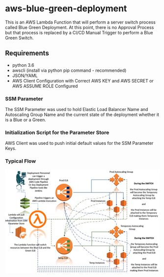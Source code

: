 # aws-blue-green-deployment

This is an AWS Lambda Function that will perform a server switch process called Blue Green Deployment. At this point, there is no Approval Process but that process is replaced by a CI/CD Manual Trigger to perform a Blue Green Switch.

## Requirements
- python 3.6
- awscli (install via python pip command - recommended)
- JSON/YAML
- AWS Client Configuration with Correct AWS KEY and AWS SECRET or AWS ASSUME ROLE Configured

### SSM Parameter

The SSM Parameter was used to hold Elastic Load Balancer Name and Autoscaling Group Name and the current state of the deployment whether it is a Blue or a Green.

### Initialization Script for the Parameter Store

AWS Client was used to push initial default values for the SSM Parameter Keys.


### Typical Flow

![alt text](images/blue-green-deployment-aws.png)
